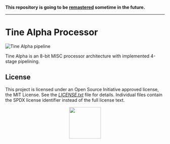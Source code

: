 **This repository is going to be [remastered](https://github.com/users/dominiksalvet/projects/2#card-26446302) sometime in the future.**

---

# Tine Alpha Processor

![Tine Alpha pipeline](img/pipeline.png)

Tine Alpha is an 8-bit MISC processor architecture with implemented 4-stage pipelining.

## License

This project is licensed under an Open Source Initiative approved license, the MIT License. See the [*LICENSE.txt*](LICENSE.txt) file for details. Individual files contain the SPDX license identifier instead of the full license text.

<p align="center">
  <a href="http://opensource.org/">
    <img src="https://opensource.org/files/osi_logo_bold_300X400_90ppi.png" width="100">
  </a>
</p>

